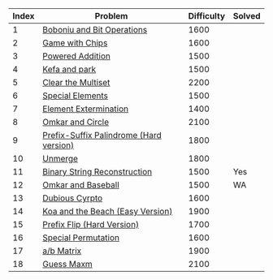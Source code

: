 | Index | Problem | Difficulty | Solved |
| --- | --- | --- | --- |
| 1 | [ Boboniu and Bit Operations](https://codeforces.com/contest/1395/problem/C) | 1600 |  |
| 2 | [Game with Chips](https://codeforces.com/contest/1327/problem/C) | 1600 |  |
| 3 | [ Powered Addition](https://codeforces.com/contest/1339/problem/C) | 1500 |  |
| 4 | [Kefa and park](https://codeforces.com/contest/580/problem/C) | 1500 |  |
| 5 | [ Clear the Multiset](https://codeforces.com/contest/1400/problem/E) | 2200 |  |
| 6 | [Special Elements](https://codeforces.com/contest/1352/problem/E) | 1500 |  |
| 7 | [ Element Extermination ](https://codeforces.com/contest/1375/problem/C) | 1400 |  |
| 8 | [ Omkar and Circle ](https://codeforces.com/contest/1372/problem/D) | 2100 |  |
| 9 | [ Prefix-Suffix Palindrome (Hard version)](https://codeforces.com/contest/1326/problem/D2) | 1800 |  |
| 10 | [Unmerge](https://codeforces.com/contest/1382/problem/D) | 1800 |  |
| 11 | [Binary String Reconstruction](https://codeforces.com/contest/1352/problem/F) | 1500 | Yes |
| 12 | [Omkar and Baseball](https://codeforces.com/contest/1372/problem/C) | 1500 | WA |
| 13 | [  Dubious Cyrpto ](https://codeforces.com/contest/1303/problem/C) | 1600|  |
| 14 | [  Koa and the Beach (Easy Version)](https://codeforces.com/contest/1384/problem/B1) | 1900 |  |'
| 15 | [Prefix Flip (Hard Version)](https://codeforces.com/contest/1382/problem/C2) | 1700 |  |
| 16 | [ Special Permutation](https://codeforces.com/contest/1352/problem/G) | 1600 |  |
| 17 | [a/b Matrix](https://codeforces.com/contest/1360/problem/G) | 1900 |  |
| 18 | [Guess Maxm](https://codeforces.com/contest/1363/problem/D) | 2100 |  |


